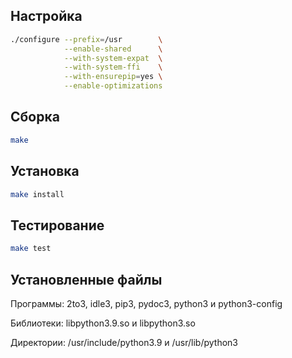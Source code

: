 <package-info :package="package" showsbu></package-info>

<script>
		new Vue({
		el: '#main',
		data: { package: {} },
		mounted: function () {
				this.getPackage('python');
		},
		methods: {
			getPackage: function(name) {
					getPackage(name)
					.then(response => this.package = response);
			},
		}
  })
</script>

## Настройка


```bash
./configure --prefix=/usr        \
            --enable-shared      \
            --with-system-expat  \
            --with-system-ffi    \
            --with-ensurepip=yes \
            --enable-optimizations
```

## Сборка


```bash
make
```

## Установка

```bash
make install
```

## Тестирование

```bash
make test
```
 

## Установленные файлы

Программы: 2to3, idle3, pip3, pydoc3, python3 и python3-config

Библиотеки: libpython3.9.so и libpython3.so

Директории:  /usr/include/python3.9 и /usr/lib/python3

